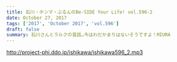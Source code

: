 ```yaml
---
title: 石川・ホンマ・ぶるんのBe-SIDE Your Life! vol.596-2
date: October 27, 2017
tags: ['2017', 'October 2017', 'vol.596']
draft: false
summary: 石川さんとラルクの昔話…今はわだかまりはないそうですよ！MIURA
---
```


http://project-phi.ddo.jp/ishikawa/ishikawa596_2.mp3